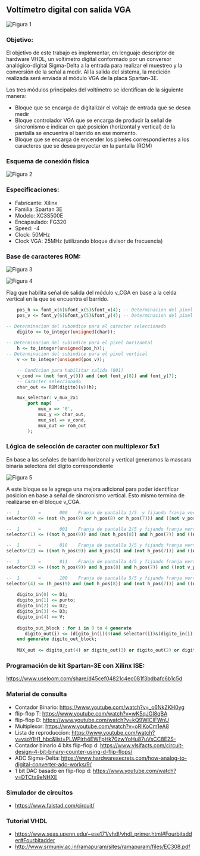## Voltímetro digital con salida VGA

![Figura 1](https://github.com/joagonzalez/voltimetro/blob/master/documentation/images/voltimetrov2.png)

### Objetivo:

El objetivo de este trabajo es implementar, en lenguaje descriptor de hardware VHDL, un voltimetro digital conformado por un conversor analógico-digital Sigma-Delta a la entrada para realizar el muestreo y la conversión de la señal a medir. Al la salida del sistema, la medición realizada será enviada al módulo VGA de la placa Spartan-3E. 

Los tres módulos principales del voltímetro se identifican de la siguiente manera:
- Bloque que se encarga de digitalizar el voltaje de entrada que se desea medir
- Bloque controlador VGA que se encarga de producir la señal de sincronismo e indicar en qué posición (horizontal y vertical) de la pantalla se encuentra el barrido en ese momento.
- Bloque que se encarga de encender los píxeles correspondientes a los caracteres que se desea proyectar en la pantalla (ROM)

### Esquema de conexión física

![Figura 2](https://github.com/joagonzalez/voltimetro/blob/master/documentation/images/Conexion_Spartan.png)


### Especificaciones:
- Fabricante: Xilinx
- Familia: Spartan 3E
- Modelo: XC3S500E
- Encapsulado: FG320
- Speed: -4
- Clock: 50MHz
- Clock VGA: 25MHz (utilizando bloque divisor de frecuencia)

### Base de caracteres ROM:

![Figura 3](https://github.com/joagonzalez/voltimetro/blob/develop/documentation/images/v_CGA.png)

![Figura 4](https://github.com/joagonzalez/voltimetro/blob/develop/documentation/images/sincronismo_VGA.png)

Flag que habilita señal de salida del módulo v_CGA en base a la celda vertical en la que se encuentra el barrido. 

```vhdl
    pos_h <= font_x(6)&font_x(5)&font_x(4); -- Determinacion del pixel horizontal
    pos_v <= font_y(6)&font_y(5)&font_y(4); -- Determinacion del pixel vertical

-- Determinacion del subondice para el caracter seleccionado
    digito <= to_integer(unsigned(char)); 
  
-- Determinacion del subindice para el pixel horizontal
    h <= to_integer(unsigned(pos_h));   
-- Determinacion del subindice para el pixel vertical
    v <= to_integer(unsigned(pos_v));   

    -- Condicion para habilitar salida (001)
    v_cond <= (not font_y(9)) and (not font_y(8)) and font_y(7);
    -- Caracter seleccionado
    char_out <= ROM(digito)(v)(h);

    mux_selector: v_mux_2x1
        port map(
            mux_x => '0',
            mux_y => char_out,
            mux_sel => v_cond,
            mux_out => rom_out
        );
```

### Lógica de selección de caracter con multiplexor 5x1
En base a las señales de barrido horizonal y vertical generamos la mascara binaria selectora del dígito correspondiente

![Figura 5](https://github.com/joagonzalez/voltimetro/blob/develop/documentation/images/v_MUX.png)

A este bloque se le agrega una mejora adicional para poder identificar posicion en base a señal de sincronismo vertical. Esto mismo termina de realizarse en el bloque v_CGA.

```vhdl
--	1		=		000    Franja de pantalla 1/5  y fijando franja vertical 001
selector(0) <= (not (h_pos(9) or h_pos(8) or h_pos(7))) and ((not v_pos(9)) and (not v_pos(8)) and v_pos(7));

--	1		=		001    Franja de pantalla 2/5 y fijando franja vertical 001
selector(1) <= ((not h_pos(9)) and (not h_pos(8)) and h_pos(7)) and ((not v_pos(9)) and (not v_pos(8)) and v_pos(7));

--	1		=		010    Franja de pantalla 3/5 y fijando franja vertical 001
selector(2) <= ((not h_pos(9)) and h_pos(8) and (not h_pos(7))) and ((not v_pos(9)) and (not v_pos(8)) and v_pos(7));

--	1		=		011    Franja de pantalla 4/5 y fijando franja vertical 001
selector(3) <= ((not h_pos(9)) and h_pos(8) and h_pos(7)) and ((not v_pos(9)) and (not v_pos(8)) and v_pos(7));

--	1		=	    100    Franja de pantalla 5/5 y fijando franja vertical 001
selector(4) <= (h_pos(9) and (not h_pos(8)) and (not h_pos(7))) and ((not v_pos(9)) and (not v_pos(8)) and v_pos(7));
	
	digito_in(0) <= D1;
	digito_in(1) <= punto;
	digito_in(2) <= D2;
	digito_in(3) <= D3;
	digito_in(4) <= V;
	
	digito_out_block : for i in 0 to 4 generate
	   digito_out(i) <= (digito_in(i)(3)and selector(i))&(digito_in(i)(2)and selector(i))&(digito_in(i)(1)and selector(i))&(digito_in(i)(0)and selector(i));
	end generate digito_out_block;
	
	MUX_out <= digito_out(4) or digito_out(3) or digito_out(2) or digito_out(1) or digito_out(0);
```

### Programación de kit Spartan-3E con Xilinx ISE:
https://www.useloom.com/share/d45cef04821c4ec081f3bdbafc6b1c5d


### Material de consulta
- Contador Binario: https://www.youtube.com/watch?v=_o6NkZKH0yg
- flip-flop T: https://www.youtube.com/watch?v=wK5qJGI8qBA
- flip-flop D: https://www.youtube.com/watch?v=kQ9WICIFWnU
- Multiplexor: https://www.youtube.com/watch?v=oRIKoCm1eA8
- Lista de reproduccion: https://www.youtube.com/watch?v=vsoYlH1_hbc&list=PLWPirh4EWFpHk70zwYoHu87uVsCC8E2S-
- Contador binario 4 bits flip-flop d: https://www.vlsifacts.com/circuit-design-4-bit-binary-counter-using-d-flip-flops/
- ADC Sigma-Delta: https://www.hardwaresecrets.com/how-analog-to-digital-converter-adc-works/9/
- 1 bit DAC basado en flip-flop d: https://www.youtube.com/watch?v=DTCtx9eNHXE

### Simulador de circuitos
- https://www.falstad.com/circuit/

### Tutorial VHDL
- https://www.seas.upenn.edu/~ese171/vhdl/vhdl_primer.html#Fourbitadder#Fourbitadder
- http://www.srmuniv.ac.in/ramapuram/sites/ramapuram/files/EC308.pdf